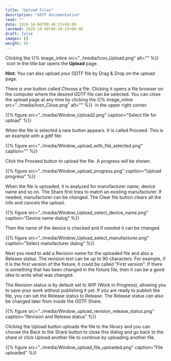 ```yaml
---
title: "Upload Files"
description: "GDTF documentation"
lead: ""
date: 2020-10-06T08:48:23+00:00
lastmod: 2020-10-06T08:48:23+00:00
draft: false
images: []
weight: 80
---
```

Clicking the {{% image_inline src="../media/Icon_Upload.png" alt="" %}}  icon
in the title bar opens the **Upload** page.

**Hint:**  You can also upload your GDTF file by Drag & Drop on the upload
page.

There is one button called Choose a file. Clicking it opens a file browser on
the computer where the desired GDTF file can be selected. You can close the
upload page at any time by clicking the {{% image_inline src="../media/Icon_Close.png" alt="" %}}  in the upper right corner.

{{% figure src="../media/Window_Upload2.png" caption="Select file for upload" %}}

When the file is selected a new button appears. It is called Proceed. This is
an example with a gdtf file:

{{% figure src="../media/Window_upload_with_file_selected.png" caption="" %}}

Click the Proceed button to upload the file. A progress will be shown.

{{% figure src="../media/Window_upload_progress.png" caption="Upload progress" %}}

When the file is uploaded, it is analyzed for manufacturer name, device name
and so on. The Share first tries to match an existing manufacturer. If needed,
manufacturer can be changed. The Clear file button clears all the info and
cancels the upload.

{{% figure src="../media/Window_Upload_select_device_name.png" caption="Device name dialog" %}}

Then the name of the device is checked and if needed it can be changed.

{{% figure src="../media/Window_Upload_select_manufacturer.png" caption="Select manufacturer dialog" %}}

Next you need to add a Revision name for the uploaded file and also a Release
status. The revision text can be up to 90 characters. For example, if it is the
first version of the fixture, it could be called "First version". If there is
something that has been changed in the fixture file, then it can be a good idea
to write what was changed.

The Revision status is by default set to WIP (Work In Progress), allowing you
to save your work without publishing it yet. If you are ready to publish the
file, you can set the Release status to Release. The Release status can also be
changed later from inside the GDTF Share.

{{% figure src="../media/Window_upload_revision_release_status.png" caption="Revision and Release status" %}}

Clicking the Upload button uploads the file to the library and you can choose
the Back to the Share button to close this dialog and go back to the share or
click Upload another file to continue by uploading another file.

{{% figure src="../media/Window_upload_file_uploaded.png" caption="File uploaded" %}}
